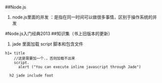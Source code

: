 ##Node.js
1. node.js里面的并发
：是指在同一时间可以做很多事情，区别于操作系统的并发

#Node.js入门经典2013
##知识集（书上旧版本的更新）
1. jade 里面加载 script 脚本和包含文件
``` jade
h1= title
    //这是需要加一个.，否则加载不出来
    script.
      alert ("You can execute inline javascript through Jade")

  h2 jade include foot
```